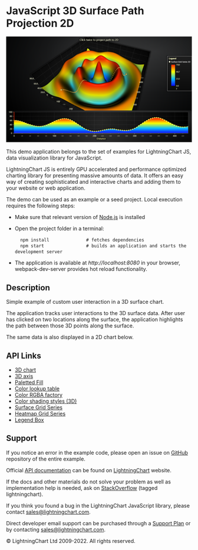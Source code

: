 # JavaScript 3D Surface Path Projection 2D

![JavaScript 3D Surface Path Projection 2D](surfacePath-darkGold.png)

This demo application belongs to the set of examples for LightningChart JS, data visualization library for JavaScript.

LightningChart JS is entirely GPU accelerated and performance optimized charting library for presenting massive amounts of data. It offers an easy way of creating sophisticated and interactive charts and adding them to your website or web application.

The demo can be used as an example or a seed project. Local execution requires the following steps:

-   Make sure that relevant version of [Node.js](https://nodejs.org/en/download/) is installed
-   Open the project folder in a terminal:

          npm install              # fetches dependencies
          npm start                # builds an application and starts the development server

-   The application is available at _http://localhost:8080_ in your browser, webpack-dev-server provides hot reload functionality.


## Description

Simple example of custom user interaction in a 3D surface chart.

The application tracks user interactions to the 3D surface data.
After user has clicked on two locations along the surface, the application highlights the path between those 3D points along the surface.

The same data is also displayed in a 2D chart below.


## API Links

* [3D chart]
* [3D axis]
* [Paletted Fill]
* [Color lookup table]
* [Color RGBA factory]
* [Color shading styles (3D)]
* [Surface Grid Series]
* [Heatmap Grid Series]
* [Legend Box]


## Support

If you notice an error in the example code, please open an issue on [GitHub][0] repository of the entire example.

Official [API documentation][1] can be found on [LightningChart][2] website.

If the docs and other materials do not solve your problem as well as implementation help is needed, ask on [StackOverflow][3] (tagged lightningchart).

If you think you found a bug in the LightningChart JavaScript library, please contact sales@lightningchart.com.

Direct developer email support can be purchased through a [Support Plan][4] or by contacting sales@lightningchart.com.

[0]: https://github.com/Arction/
[1]: https://lightningchart.com/lightningchart-js-api-documentation/
[2]: https://lightningchart.com
[3]: https://stackoverflow.com/questions/tagged/lightningchart
[4]: https://lightningchart.com/support-services/

© LightningChart Ltd 2009-2022. All rights reserved.


[3D chart]: https://lightningchart.com/js-charts/api-documentation/v6.1.0/classes/Chart3D.html
[3D axis]: https://lightningchart.com/js-charts/api-documentation/v6.1.0/classes/Axis3D.html
[Paletted Fill]: https://lightningchart.com/js-charts/api-documentation/v6.1.0/classes/PalettedFill.html
[Color lookup table]: https://lightningchart.com/js-charts/api-documentation/v6.1.0/classes/LUT.html
[Color RGBA factory]: https://lightningchart.com/js-charts/api-documentation/v6.1.0/functions/ColorRGBA.html
[Color shading styles (3D)]: https://lightningchart.com/js-charts/api-documentation/v6.1.0/variables/ColorShadingStyles.html
[Surface Grid Series]: https://lightningchart.com/js-charts/api-documentation/v6.1.0/classes/SurfaceGridSeries3D.html
[Heatmap Grid Series]: https://lightningchart.com/js-charts/api-documentation/v6.1.0/classes/HeatmapGridSeriesIntensityValues.html
[Legend Box]: https://lightningchart.com/js-charts/api-documentation/v6.1.0/classes/Chart.html#addLegendBox

